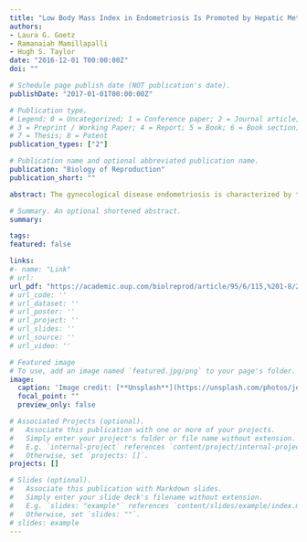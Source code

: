 ```yaml
---
title: "Low Body Mass Index in Endometriosis Is Promoted by Hepatic Metabolic Gene Dysregulation in Mice"
authors:
- Laura G. Goetz
- Ramanaiah Mamillapalli
- Hugh S. Taylor 
date: "2016-12-01 T00:00:00Z"
doi: ""

# Schedule page publish date (NOT publication's date).
publishDate: "2017-01-01T00:00:00Z"

# Publication type.
# Legend: 0 = Uncategorized; 1 = Conference paper; 2 = Journal article;
# 3 = Preprint / Working Paper; 4 = Report; 5 = Book; 6 = Book section;
# 7 = Thesis; 8 = Patent
publication_types: ["2"]

# Publication name and optional abbreviated publication name.
publication: "Biology of Reproduction"
publication_short: ""

abstract: The gynecological disease endometriosis is characterized by the deposition and proliferation of endometrial cells outside the uterus and clinically is linked to low body mass index (BMI). Gene expression in the liver of these women has not been reported. We hypothesized that endometriosis may impact hepatic gene expression, promoting a low BMI. To determine the effect of endometriosis on liver gene expression, we induced endometriosis in female mice by suturing donor mouse endometrium into the peritoneal cavity and measuring the weight of these mice. Dual-energy X-ray absorptiometry (DEXA) scanning of these mice showed lower body weight and lower total body fat than controls. Microarray analysis identified 26 genes differentially regulated in the livers of mice with endometriosis. Six of 26 genes were involved in metabolism. Four of six genes were upregulated and were related to weight loss, whereas two genes were downregulated and linked to obesity. Expression levels of Cyp2r1, Fabp4, Mrc1, and Rock2 were increased, whereas Igfbp1 and Mmd2 expression levels were decreased. Lep and Pparg, key metabolic genes in the pathways of the six genes identified from the microarray, were also upregulated. This dysregulation was specific to metabolic pathways. Here we demonstrate that endometriosis causes reduced body weight and body fat and disrupts expression of liver genes. We suggest that altered metabolism mediated by the liver contributes to the clinically observed low BMI that is characteristic of women with endometriosis. These findings reveal the systemic and multiorgan nature of endometriosis.

# Summary. An optional shortened abstract.
summary:

tags:
featured: false

links:
#- name: "Link"
# url: 
url_pdf: "https://academic.oup.com/biolreprod/article/95/6/115,%201-8/2883456"
# url_code: ''
# url_dataset: ''
# url_poster: ''
# url_project: ''
# url_slides: ''
# url_source: ''
# url_video: ''

# Featured image
# To use, add an image named `featured.jpg/png` to your page's folder. 
image:
  caption: 'Image credit: [**Unsplash**](https://unsplash.com/photos/jdD8gXaTZsc)'
  focal_point: ""
  preview_only: false

# Associated Projects (optional).
#   Associate this publication with one or more of your projects.
#   Simply enter your project's folder or file name without extension.
#   E.g. `internal-project` references `content/project/internal-project/index.md`.
#   Otherwise, set `projects: []`.
projects: []

# Slides (optional).
#   Associate this publication with Markdown slides.
#   Simply enter your slide deck's filename without extension.
#   E.g. `slides: "example"` references `content/slides/example/index.md`.
#   Otherwise, set `slides: ""`.
# slides: example
---
```




